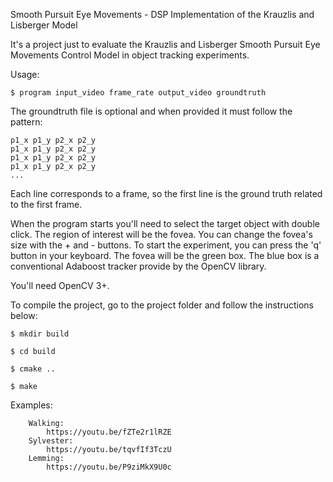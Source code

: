 Smooth Pursuit Eye Movements - DSP Implementation of the Krauzlis and Lisberger Model

It's a project just to evaluate the Krauzlis and Lisberger Smooth Pursuit Eye Movements Control Model in object tracking experiments.

Usage:

    $ program input_video frame_rate output_video groundtruth

  The groundtruth file is optional and when provided it must follow the pattern:

    p1_x p1_y p2_x p2_y
    p1_x p1_y p2_x p2_y
    p1_x p1_y p2_x p2_y
    p1_x p1_y p2_x p2_y
    ...

  Each line corresponds to a frame, so the first line is the ground truth related to the first frame.

When the program starts you'll need to select the target object with double click. The region of interest will be the fovea.
You can change the fovea's size with the + and - buttons.
To start the experiment, you can press the 'q' button in your keyboard. The fovea will be the green box. The blue box is a
conventional Adaboost tracker provide by the OpenCV library.

You'll need OpenCV 3+.

To compile the project, go to the project folder and follow the instructions below:

    $ mkdir build

    $ cd build

    $ cmake ..

    $ make

Examples:

        Walking:
            https://youtu.be/fZTe2r1lRZE
        Sylvester:
            https://youtu.be/tqvfIf3TczU
        Lemming:
            https://youtu.be/P9ziMkX9U0c




